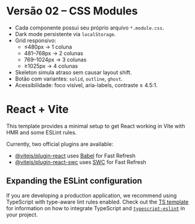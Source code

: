 # Versão 02 – CSS Modules

- Cada componente possui seu próprio arquivo `*.module.css`.
- Dark mode persistente via `localStorage`.
- Grid responsivo:  
  - ≤480px → 1 coluna  
  - 481–768px → 2 colunas  
  - 769–1024px → 3 colunas  
  - ≥1025px → 4 colunas
- Skeleton simula atraso sem causar layout shift.
- Botão com variantes: `solid`, `outline`, `ghost`.
- Acessibilidade: foco visível, aria-labels, contraste ≥ 4.5:1.



# React + Vite

This template provides a minimal setup to get React working in Vite with HMR and some ESLint rules.

Currently, two official plugins are available:

- [@vitejs/plugin-react](https://github.com/vitejs/vite-plugin-react/blob/main/packages/plugin-react) uses [Babel](https://babeljs.io/) for Fast Refresh
- [@vitejs/plugin-react-swc](https://github.com/vitejs/vite-plugin-react/blob/main/packages/plugin-react-swc) uses [SWC](https://swc.rs/) for Fast Refresh

## Expanding the ESLint configuration

If you are developing a production application, we recommend using TypeScript with type-aware lint rules enabled. Check out the [TS template](https://github.com/vitejs/vite/tree/main/packages/create-vite/template-react-ts) for information on how to integrate TypeScript and [`typescript-eslint`](https://typescript-eslint.io) in your project.
